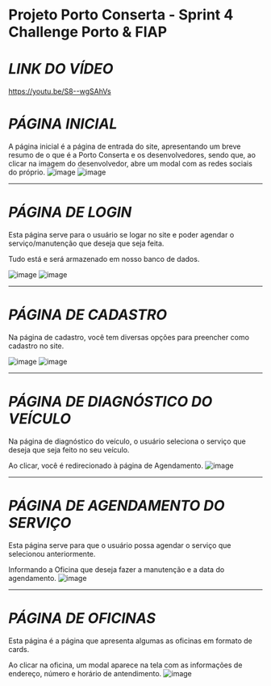 # Projeto Porto Conserta - Sprint 4 Challenge Porto & FIAP

# *LINK DO VÍDEO*
https://youtu.be/S8--wgSAhVs

# *PÁGINA INICIAL*

A página inicial é a página de entrada do site, apresentando um breve resumo de o que é a Porto Conserta e os desenvolvedores, sendo que, ao clicar na imagem do desenvolvedor, abre um modal com as redes sociais do próprio.
![image](https://github.com/user-attachments/assets/e031f4bd-725c-4667-957b-e0bd1c318fb0)
![image](https://github.com/user-attachments/assets/f753488e-d10f-4f15-b17e-8494ebcf0355)

---

# *PÁGINA DE LOGIN*

Esta página serve para o usuário se logar no site e poder agendar o serviço/manutenção que deseja que seja feita.

Tudo está e será armazenado em nosso banco de dados.

![image](https://github.com/user-attachments/assets/e809e620-cdd9-4e3f-965a-58509b766592)
![image](https://github.com/user-attachments/assets/d98de252-b05d-4efa-8780-028e373444af)

---

# *PÁGINA DE CADASTRO*

Na página de cadastro, você tem diversas opções para preencher como cadastro no site.

![image](https://github.com/user-attachments/assets/3d7acf23-9a20-404c-8a74-9686801af7d8)
![image](https://github.com/user-attachments/assets/16417a5b-10d0-4c8a-9205-f7ab6e4a7bf3)

---

# *PÁGINA DE DIAGNÓSTICO DO VEÍCULO*

Na página de diagnóstico do veículo, o usuário seleciona o serviço que deseja que seja feito no seu veículo.

Ao clicar, você é redirecionado à página de Agendamento.
![image](https://github.com/user-attachments/assets/9c9864cd-49b9-49ca-906a-024825a8ca6b)

---

# *PÁGINA DE AGENDAMENTO DO SERVIÇO*

Esta página serve para que o usuário possa agendar o serviço que selecionou anteriormente.

Informando a Oficina que deseja fazer a manutenção e a data do agendamento.
![image](https://github.com/user-attachments/assets/f52f84ec-abaa-4c68-bc7b-f5747fa83ac6)

---

# *PÁGINA DE OFICINAS*

Esta página é a página que apresenta algumas as oficinas em formato de cards.

Ao clicar na oficina, um modal aparece na tela com as informações de endereço, número e horário de antendimento.
![image](https://github.com/user-attachments/assets/850490a9-5826-4417-a6da-55b238553813)

